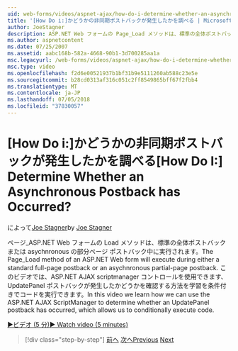 ```yaml
---
uid: web-forms/videos/aspnet-ajax/how-do-i-determine-whether-an-asynchronous-postback-has-occurred
title: '[How Do i:]かどうかの非同期ポストバックが発生したかを調べる | Microsoft Docs'
author: JoeStagner
description: ASP.NET Web フォームの Page_Load メソッドは、標準の全体ポストバックまたは asychnronous の部分ページ ポストバック中に実行されます。 このビデオでは.
ms.author: aspnetcontent
ms.date: 07/25/2007
ms.assetid: aabc168b-582a-4668-90b1-3d700285aa1a
msc.legacyurl: /web-forms/videos/aspnet-ajax/how-do-i-determine-whether-an-asynchronous-postback-has-occurred
msc.type: video
ms.openlocfilehash: f2d6e00521937b1bf31b9e5111260ab588c23e5e
ms.sourcegitcommit: b28cd0313af316c051c2ff8549865bff67f2fbb4
ms.translationtype: MT
ms.contentlocale: ja-JP
ms.lasthandoff: 07/05/2018
ms.locfileid: "37830057"
---
```

<a name="how-do-i-determine-whether-an-asynchronous-postback-has-occurred"></a><span data-ttu-id="24ffe-105">[How Do i:]かどうかの非同期ポストバックが発生したかを調べる</span><span class="sxs-lookup"><span data-stu-id="24ffe-105">[How Do I:] Determine Whether an Asynchronous Postback has Occurred?</span></span>
====================
<span data-ttu-id="24ffe-106">によって[Joe Stagner](https://github.com/JoeStagner)</span><span class="sxs-lookup"><span data-stu-id="24ffe-106">by [Joe Stagner](https://github.com/JoeStagner)</span></span>

<span data-ttu-id="24ffe-107">ページ\_ASP.NET Web フォームの Load メソッドは、標準の全体ポストバックまたは asychnronous の部分ページ ポストバック中に実行されます。</span><span class="sxs-lookup"><span data-stu-id="24ffe-107">The Page\_Load method of an ASP.NET Web form will execute during either a standard full-page postback or an asychnronous partial-page postback.</span></span> <span data-ttu-id="24ffe-108">このビデオでは、ASP.NET AJAX scriptmanager コントロールを使用できます、UpdatePanel ポストバックが発生したかどうかを確認する方法を学習を条件付きでコードを実行できます。</span><span class="sxs-lookup"><span data-stu-id="24ffe-108">In this video we learn how we can use the ASP.NET AJAX ScriptManager to determine whether an UpdatePanel postback has occurred, which allows us to conditionally execute code.</span></span>

[<span data-ttu-id="24ffe-109">&#9654;ビデオ (5 分)</span><span class="sxs-lookup"><span data-stu-id="24ffe-109">&#9654; Watch video (5 minutes)</span></span>](https://channel9.msdn.com/Blogs/ASP-NET-Site-Videos/how-do-i-determine-whether-an-asynchronous-postback-has-occurred)

> [!div class="step-by-step"]
> <span data-ttu-id="24ffe-110">[前へ](how-do-i-use-javascript-to-refresh-an-aspnet-ajax-updatepanel.md)
> [次へ](how-do-i-use-the-conditional-updatemode-of-the-updatepanel.md)</span><span class="sxs-lookup"><span data-stu-id="24ffe-110">[Previous](how-do-i-use-javascript-to-refresh-an-aspnet-ajax-updatepanel.md)
[Next](how-do-i-use-the-conditional-updatemode-of-the-updatepanel.md)</span></span>
